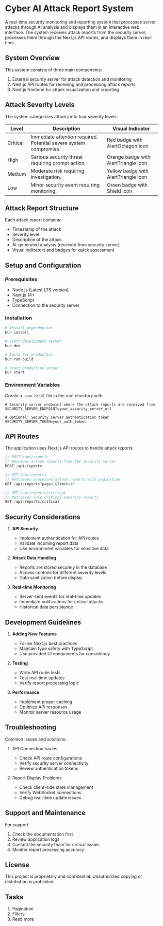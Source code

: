 # Cyber AI Attack Report System

A real-time security monitoring and reporting system that processes server attacks through AI analysis and displays them in an interactive web interface. The system receives attack reports from the security server, processes them through the Next.js API routes, and displays them in real-time.

## System Overview

This system consists of three main components:
1. External security server for attack detection and monitoring
2. Next.js API routes for receiving and processing attack reports
3. Next.js frontend for attack visualization and reporting

## Attack Severity Levels

The system categorizes attacks into four severity levels:

| Level | Description | Visual Indicator |
|-------|-------------|------------------|
| Critical | Immediate attention required. Potential severe system compromise. | Red badge with AlertOctagon icon |
| High | Serious security threat requiring prompt action. | Orange badge with AlertTriangle icon |
| Medium | Moderate risk requiring investigation. | Yellow badge with AlertTriangle icon |
| Low | Minor security event requiring monitoring. | Green badge with Shield icon |

## Attack Report Structure

Each attack report contains:
- Timestamp of the attack
- Severity level
- Description of the attack
- AI-generated analysis (received from security server)
- Visual indicators and badges for quick assessment

## Setup and Configuration

### Prerequisites
- Node.js (Latest LTS version)
- Next.js 14+
- TypeScript
- Connection to the security server

### Installation
```bash
# Install dependencies
bun install

# Start development server
bun dev

# Build for production
bun run build

# Start production server
bun start
```

### Environment Variables
Create a `.env.local` file in the root directory with:
```
# Security server endpoint where the attack reports are received from
SECURITY_SERVER_ENDPOINT=your_security_server_url

# Optional: Security server authentication token
SECURITY_SERVER_TOKEN=your_auth_token
```

## API Routes

The application uses Next.js API routes to handle attack reports:

```typescript
// POST /api/reports
// Receives attack reports from the security server
POST /api/reports

// GET /api/reports
// Retrieves processed attack reports with pagination
GET /api/reports?page=1&limit=10

// GET /api/reports/critical
// Retrieves only critical severity reports
GET /api/reports/critical
```

## Security Considerations

1. **API Security**
   - Implement authentication for API routes
   - Validate incoming report data
   - Use environment variables for sensitive data

2. **Attack Data Handling**
   - Reports are stored securely in the database
   - Access controls for different severity levels
   - Data sanitization before display

3. **Real-time Monitoring**
   - Server-sent events for real-time updates
   - Immediate notifications for critical attacks
   - Historical data persistence

## Development Guidelines

1. **Adding New Features**
   - Follow Next.js best practices
   - Maintain type safety with TypeScript
   - Use provided UI components for consistency

2. **Testing**
   - Write API route tests
   - Test real-time updates
   - Verify report processing logic

3. **Performance**
   - Implement proper caching
   - Optimize API responses
   - Monitor server resource usage

## Troubleshooting

Common issues and solutions:
1. API Connection Issues
   - Check API route configurations
   - Verify security server connectivity
   - Review authentication tokens

2. Report Display Problems
   - Check client-side state management
   - Verify WebSocket connections
   - Debug real-time update issues

## Support and Maintenance

For support:
1. Check the documentation first
2. Review application logs
3. Contact the security team for critical issues
4. Monitor report processing accuracy

## License

This project is proprietary and confidential. Unauthorized copying or distribution is prohibited.

## Tasks
1. Pagination
2. Filters
3. Read more
